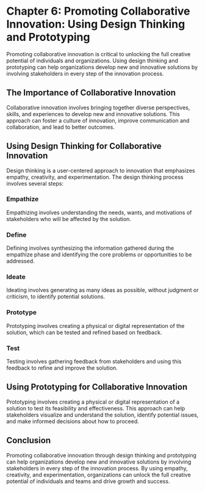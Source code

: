 Chapter 6: Promoting Collaborative Innovation: Using Design Thinking and Prototyping
====================================================================================

Promoting collaborative innovation is critical to unlocking the full creative potential of individuals and organizations. Using design thinking and prototyping can help organizations develop new and innovative solutions by involving stakeholders in every step of the innovation process.

The Importance of Collaborative Innovation
------------------------------------------

Collaborative innovation involves bringing together diverse perspectives, skills, and experiences to develop new and innovative solutions. This approach can foster a culture of innovation, improve communication and collaboration, and lead to better outcomes.

Using Design Thinking for Collaborative Innovation
--------------------------------------------------

Design thinking is a user-centered approach to innovation that emphasizes empathy, creativity, and experimentation. The design thinking process involves several steps:

### Empathize

Empathizing involves understanding the needs, wants, and motivations of stakeholders who will be affected by the solution.

### Define

Defining involves synthesizing the information gathered during the empathize phase and identifying the core problems or opportunities to be addressed.

### Ideate

Ideating involves generating as many ideas as possible, without judgment or criticism, to identify potential solutions.

### Prototype

Prototyping involves creating a physical or digital representation of the solution, which can be tested and refined based on feedback.

### Test

Testing involves gathering feedback from stakeholders and using this feedback to refine and improve the solution.

Using Prototyping for Collaborative Innovation
----------------------------------------------

Prototyping involves creating a physical or digital representation of a solution to test its feasibility and effectiveness. This approach can help stakeholders visualize and understand the solution, identify potential issues, and make informed decisions about how to proceed.

Conclusion
----------

Promoting collaborative innovation through design thinking and prototyping can help organizations develop new and innovative solutions by involving stakeholders in every step of the innovation process. By using empathy, creativity, and experimentation, organizations can unlock the full creative potential of individuals and teams and drive growth and success.
